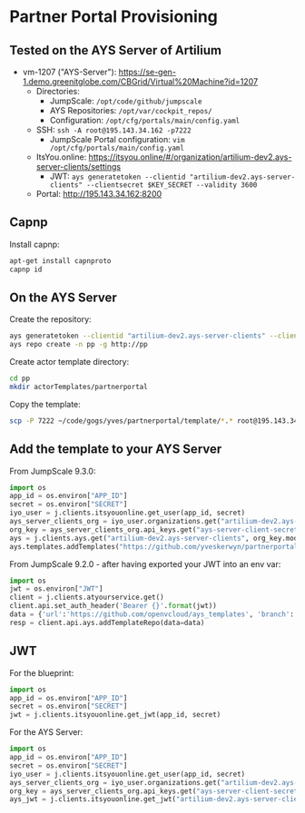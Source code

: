 # Partner Portal Provisioning

## Tested on the AYS Server of Artilium

- vm-1207 ("AYS-Server"): https://se-gen-1.demo.greenitglobe.com/CBGrid/Virtual%20Machine?id=1207
  - Directories:
    - JumpScale: `/opt/code/github/jumpscale`
    - AYS Repositories: `/opt/var/cockpit_repos/`
    - Configuration: `/opt/cfg/portals/main/config.yaml`
  - SSH: `ssh -A root@195.143.34.162 -p7222`
    - JumpScale Portal configuration: `vim /opt/cfg/portals/main/config.yaml`
  - ItsYou.online: https://itsyou.online/#/organization/artilium-dev2.ays-server-clients/settings
    - JWT: `ays generatetoken --clientid "artilium-dev2.ays-server-clients" --clientsecret $KEY_SECRET --validity 3600`
  - Portal: http://195.143.34.162:8200


## Capnp

Install capnp:
```bash
apt-get install capnproto
capnp id
```

## On the AYS Server

Create the repository:
```bash
ays generatetoken --clientid "artilium-dev2.ays-server-clients" --clientsecret $KEY_SECRET --validity 3600
ays repo create -n pp -g http://pp
```

Create actor template directory:
```bash
cd pp
mkdir actorTemplates/partnerportal
```

Copy the template:
```bash
scp -P 7222 ~/code/gogs/yves/partnerportal/template/*.* root@195.143.34.162:/opt/var/cockpit_repos/pp/actorTemplates/partnerportal
```

## Add the template to your AYS Server

From JumpScale 9.3.0:
```python
import os
app_id = os.environ["APP_ID"]
secret = os.environ["SECRET"]
iyo_user = j.clients.itsyouonline.get_user(app_id, secret)
ays_server_clients_org = iyo_user.organizations.get("artilium-dev2.ays-server-clients")
org_key = ays_server_clients_org.api_keys.get("ays-server-client-secret")
ays = j.clients.ays.get("artilium-dev2.ays-server-clients", org_key.model["secret"], "http://195.143.34.162:5000")
ays.templates.addTemplates("https://github.com/yveskerwyn/partnerportal/template", "master")
```

From JumpScale 9.2.0 - after having exported your JWT into an env var:
```python
import os
jwt = os.environ["JWT"]
client = j.clients.atyourservice.get()
client.api.set_auth_header('Bearer {}'.format(jwt))
data = {'url':'https://github.com/openvcloud/ays_templates', 'branch': 'master'}
resp = client.api.ays.addTemplateRepo(data=data)
```

## JWT

For the blueprint:
```python
import os
app_id = os.environ["APP_ID"]
secret = os.environ["SECRET"]
jwt = j.clients.itsyouonline.get_jwt(app_id, secret)
```

For the AYS Server:
```python
import os
app_id = os.environ["APP_ID"]
secret = os.environ["SECRET"]
iyo_user = j.clients.itsyouonline.get_user(app_id, secret)
ays_server_clients_org = iyo_user.organizations.get("artilium-dev2.ays-server-clients")
org_key = ays_server_clients_org.api_keys.get("ays-server-client-secret")
ays_jwt = j.clients.itsyouonline.get_jwt("artilium-dev2.ays-server-clients", org_key.model["secret"]) 
```



